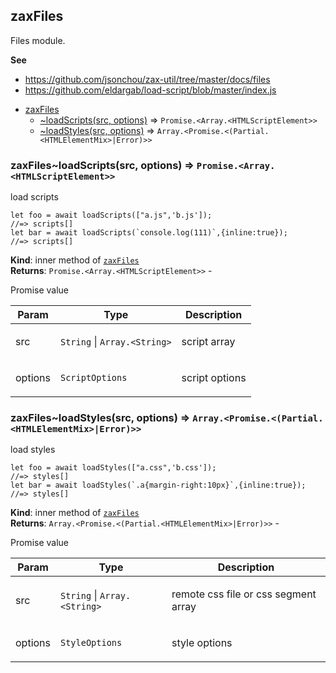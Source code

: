 <a name="module_zaxFiles"></a>

## zaxFiles
<p>Files module.</p>

**See**

- https://github.com/jsonchou/zax-util/tree/master/docs/files
- https://github.com/eldargab/load-script/blob/master/index.js


* [zaxFiles](#module_zaxFiles)
    * [~loadScripts(src, options)](#module_zaxFiles..loadScripts) ⇒ <code>Promise.&lt;Array.&lt;HTMLScriptElement&gt;&gt;</code>
    * [~loadStyles(src, options)](#module_zaxFiles..loadStyles) ⇒ <code>Array.&lt;Promise.&lt;(Partial.&lt;HTMLElementMix&gt;\|Error)&gt;&gt;</code>

<a name="module_zaxFiles..loadScripts"></a>

### zaxFiles~loadScripts(src, options) ⇒ <code>Promise.&lt;Array.&lt;HTMLScriptElement&gt;&gt;</code>
<p>load scripts</p>
<pre class="prettyprint source lang-js"><code>let foo = await loadScripts([&quot;a.js&quot;,'b.js']);
//=> scripts[]
let bar = await loadScripts(`console.log(111)`,{inline:true});
//=> scripts[]
</code></pre>

**Kind**: inner method of [<code>zaxFiles</code>](#module_zaxFiles)  
**Returns**: <code>Promise.&lt;Array.&lt;HTMLScriptElement&gt;&gt;</code> - <p>Promise value</p>  

| Param | Type | Description |
| --- | --- | --- |
| src | <code>String</code> \| <code>Array.&lt;String&gt;</code> | <p>script array</p> |
| options | <code>ScriptOptions</code> | <p>script options</p> |

<a name="module_zaxFiles..loadStyles"></a>

### zaxFiles~loadStyles(src, options) ⇒ <code>Array.&lt;Promise.&lt;(Partial.&lt;HTMLElementMix&gt;\|Error)&gt;&gt;</code>
<p>load styles</p>
<pre class="prettyprint source lang-js"><code>let foo = await loadStyles([&quot;a.css&quot;,'b.css']);
//=> styles[]
let bar = await loadStyles(`.a{margin-right:10px}`,{inline:true});
//=> styles[]
</code></pre>

**Kind**: inner method of [<code>zaxFiles</code>](#module_zaxFiles)  
**Returns**: <code>Array.&lt;Promise.&lt;(Partial.&lt;HTMLElementMix&gt;\|Error)&gt;&gt;</code> - <p>Promise value</p>  

| Param | Type | Description |
| --- | --- | --- |
| src | <code>String</code> \| <code>Array.&lt;String&gt;</code> | <p>remote css file or css segment array</p> |
| options | <code>StyleOptions</code> | <p>style options</p> |


